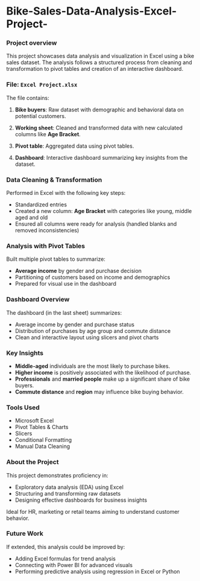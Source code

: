 # Bike-Sales-Data-Analysis-Excel-Project-

### Project overview

This project showcases data analysis and visualization in Excel using a bike sales dataset. The analysis follows a structured process from cleaning and transformation to pivot tables and creation of an interactive dashboard.


### File: `Excel Project.xlsx`

The file contains:

1. **Bike buyers**: Raw dataset with demographic and behavioral data on potential customers. 

2. **Working sheet**: Cleaned and transformed data with new calculated columns like **Age Bracket**.

3. **Pivot table**: Aggregated data using pivot tables.

4. **Dashboard**: Interactive dashboard summarizing key insights from the dataset.


### Data Cleaning & Transformation

Performed in Excel with the following key steps:

- Standardized entries
- Created a new column: **Age Bracket** with categories like young, middle aged and old
- Ensured all columns were ready for analysis (handled blanks and removed inconsistencies)


### Analysis with Pivot Tables

Built multiple pivot tables to summarize:

- **Average income** by gender and purchase decision
- Partitioning of customers based on income and demographics
- Prepared for visual use in the dashboard


### Dashboard Overview

The dashboard (in the last sheet) summarizes:

- Average income by gender and purchase status
- Distribution of purchases by age group and commute distance
- Clean and interactive layout using slicers and pivot charts

### Key Insights

- **Middle-aged** individuals are the most likely to purchase bikes.
- **Higher income** is positively associated with the likelihood of purchase.
- **Professionals** and **married people** make up a significant share of bike buyers.
- **Commute distance** and **region** may influence bike buying behavior.

### Tools Used

- Microsoft Excel
- Pivot Tables & Charts
- Slicers
- Conditional Formatting
- Manual Data Cleaning


### About the Project

This project demonstrates proficiency in:

- Exploratory data analysis (EDA) using Excel
- Structuring and transforming raw datasets
- Designing effective dashboards for business insights

Ideal for HR, marketing or retail teams aiming to understand customer behavior.


### Future Work

If extended, this analysis could be improved by:

- Adding Excel formulas for trend analysis
- Connecting with Power BI for advanced visuals
- Performing predictive analysis using regression in Excel or Python























